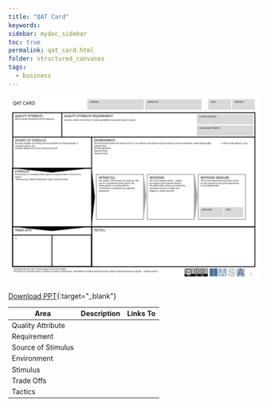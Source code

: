 ```yaml
---
title: "QAT Card"
keywords: 
sidebar: mydoc_sidebar
toc: true
permalink: qat_card.html
folder: structured_canvases
tags: 
  - business
---
```


![image001](media/qat_card001.svg)

[Download PPT](media/ppt/qat_card.ppt){:target="_blank"}

| Area | Description | Links To |
| --- | --- | --- |
| Quality Attribute |   |   |
| Requirement |   |   |
| Source of Stimulus |   |   |
| Environment |   |   |
| Stimulus |   |   |
| Trade Offs |   |   |
| Tactics |   |   |